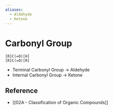```yaml
---
aliases:
  - Aldehyde
  - Ketone
---
```


# Carbonyl Group

```smiles
[R]C(=O)[H]
[R]C(=O)[R]
```

- Terminal Carbonyl Group → Aldehyde
- Internal Carbonyl Group → Ketone

## Reference

- [[02A - Classification of Organic Compounds]]
